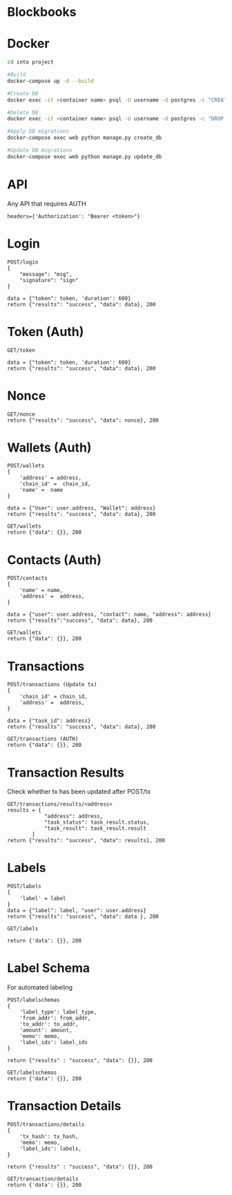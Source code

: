 # Blockbooks

# Docker
```sh
cd into project

#Build
docker-compose up -d --build

#Create DB
docker exec -it <container name> psql -U username -d postgres -c "CREATE DATABASE blockbooks;"

#Delete DB
docker exec -it <container name> psql -U username -d postgres -c "DROP DATABASE <dbname>;"

#Apply DB migrations
docker-compose exec web python manage.py create_db

#Update DB migrations
docker-compose exec web python manage.py update_db
```




# API
Any API that requires AUTH
```
headers={'Authorization': "Bearer <token>"}
```

# Login
```
POST/login
{
    "message": "msg", 
    "signature": "sign"
}

data = {"token": token, 'duration': 600}
return {"results": "success", "data": data}, 200

```
# Token (Auth)
```
GET/token

data = {"token": token, 'duration': 600}
return {"results": "success", "data": data}, 200
```
# Nonce
```
GET/nonce
return {"results": "success", "data": nonce}, 200
```
# Wallets (Auth)
```
POST/wallets
{
    'address' = address,
    'chain_id' =  chain_id,
    'name' =  name
}

data = {"User": user.address, "Wallet": address}
return {"results": "success", "data": data}, 200
```
```
GET/wallets
return {"data": {}}, 200
```
# Contacts (Auth)
```
POST/contacts
{
    'name' = name,
    'address' =  address,
}

data = {"user": user.address, "contact": name, "address": address}
return {"results":"success", "data": data}, 200
```
```
GET/wallets
return {"data": {}}, 200
```
# Transactions
```
POST/transactions (Update tx)
{
    'chain_id' = chain_id,
    'address' =  address,
}

data = {"task_id": address}
return {"results": "success", "data": data}, 200
```
```
GET/transactions (AUTH)
return {"data": {}}, 200
```
# Transaction Results
Check whether tx has been updated after POST/tx
```
GET/transactions/results/<address>
results = {
            "address": address,
            "task_status": task_result.status,
            "task_result": task_result.result
        }
return {"results": "success", "data": results}, 200
```
# Labels
```
POST/labels
{
    'label' = label
}
data = {"label": label, "user": user.address}
return {"results": "success", "data": data }, 200
```
```
GET/labels

return {'data': {}}, 200
```
# Label Schema
For automated labeling
```
POST/labelschemas
{
    'label_type': label_type,
    'from_addr': from_addr,
    'to_addr': to_addr,
    'amount': amount,
    'memo': memo,
    'label_ids': label_ids
}

return {"results" : "success", "data": {}}, 200
```
```
GET/labelschemas
return {'data': {}}, 200
```
# Transaction Details
```
POST/transactions/details
{
    'tx_hash': tx_hash,
    'memo': memo,
    'label_ids': labels,
}

return {"results" : "success", "data": {}}, 200
```
```
GET/transaction/details
return {'data': {}}, 200
```
